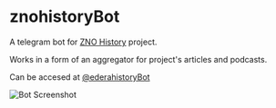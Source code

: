 # znohistoryBot

A telegram bot for [ZNO History](https://znohistory.ed-era.com/) project.

Works in a form of an aggregator for project's articles and podcasts.

Can be accesed at [@ederahistoryBot](https://t.me/ederahistoryBot) 



![Bot Screenshot](https://i.ibb.co/0JD5XG5/image-2021-03-03-17-44-04.png "Bot Screenshot")
